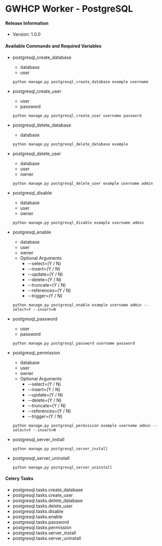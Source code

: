# GWHCP Worker - PostgreSQL #

#### Release Information ####

* Version: 1.0.0

#### Available Commands and Required Variables ####
  
* postgresql_create_database
    * database
    * user

    `python manage.py postgresql_create_database example username`

* postgresql_create_user
    * user
    * password

    `python manage.py postgresql_create_user username password`

* postgresql_delete_database
    * database

    `python manage.py postgresql_delete_database example`

* postgresql_delete_user
    * database
    * user
    * owner

    `python manage.py postgresql_delete_user example username admin`

* postgresql_disable
    * database
    * user
    * owner

    `python manage.py postgresql_disable example username admin`

* postgresql_enable
    * database
    * user
    * owner  
    * Optional Arguments
        * --select=(Y / N)
        * --insert=(Y / N)
        * --update=(Y / N)
        * --delete=(Y / N)
        * --truncate=(Y / N)
        * --references=(Y / N)
        * --trigger=(Y / N)

    `python manage.py postgresql_enable example username admin --select=Y --insert=N`

* postgresql_password
    * user
    * password

    `python manage.py postgresql_password username password`

* postgresql_permission
    * database
    * user
    * owner  
    * Optional Arguments
        * --select=(Y / N)
        * --insert=(Y / N)
        * --update=(Y / N)
        * --delete=(Y / N)
        * --truncate=(Y / N)
        * --references=(Y / N)
        * --trigger=(Y / N)

    `python manage.py postgresql_permission example username admin --select=Y --insert=N`

* postgresql_server_install

    `python manage.py postgresql_server_install`

* postgresql_server_uninstall

    `python manage.py postgresql_server_uninstall`

#### Celery Tasks ####

* postgresql.tasks.create_database
* postgresql.tasks.create_user
* postgresql.tasks.delete_database
* postgresql.tasks.delete_user
* postgresql.tasks.disable
* postgresql.tasks.enable
* postgresql.tasks.password
* postgresql.tasks.permission
* postgresql.tasks.server_install
* postgresql.tasks.server_uninstall